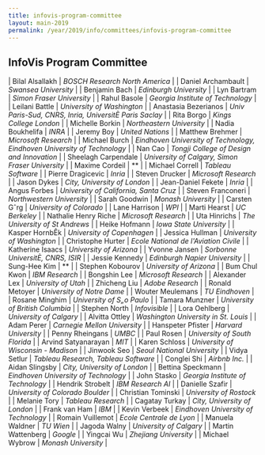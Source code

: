 ```yaml
---
title: infovis-program-committee
layout: main-2019
permalink: /year/2019/info/committees/infovis-program-committee
---
```

## InfoVis Program Committee

| Bilal Alsallakh | *BOSCH Research North America* |
| Daniel Archambault | *Swansea University* |
| Benjamin Bach | *Edinburgh University* |
| Lyn Bartram | *Simon Fraser University* |
| Rahul Basole | *Georgia Institute of Technology* |
| Leilani Battle | *University of Washington* |
| Anastasia Bezerianos | *Univ Paris-Sud, CNRS, Inria, UniversitÈ Paris Saclay* |
| Rita Borgo | *Kings College London* |
| Michelle Borkin | *Northeastern University* |
| Nadia Boukhelifa | *INRA* |
| Jeremy Boy | *United Nations* |
| Matthew Brehmer | *Microsoft Research* |
| Michael Burch | *Eindhoven University of Technology, Eindhoven University of Technology* |
| Nan Cao | *Tongji College of Design and Innovation* |
| Sheelagh Carpendale | *University of Calgary, Simon Fraser University* |
| Maxime Cordeil | ** |
| Michael Correll | *Tableau Software* |
| Pierre Dragicevic | *Inria* |
| Steven Drucker | *Microsoft Research* |
| Jason Dykes | *City, University of London* |
| Jean-Daniel Fekete | *Inria* |
| Angus Forbes | *University of California, Santa Cruz* |
| Steven Franconeri | *Northwestern University* |
| Sarah Goodwin | *Monash University* |
| Carsten Gˆrg | *University of Colorado* |
| Lane Harrison | *WPI* |
| Marti Hearst | *UC Berkeley* |
| Nathalie Henry Riche | *Microsoft Research* |
| Uta Hinrichs | *The University of St Andrews* |
| Heike Hofmann | *Iowa State University* |
| Kasper HornbÊk | *University of Copenhagen* |
| Jessica Hullman | *University of Washington* |
| Christophe Hurter | *Ecole National de l'Aviation Civile* |
| Katherine Isaacs | *University of Arizona* |
| Yvonne Jansen | *Sorbonne UniversitÈ, CNRS, ISIR* |
| Jessie Kennedy | *Edinburgh Napier University* |
| Sung-Hee Kim | ** |
| Stephen Kobourov | *University of Arizona* |
| Bum Chul Kwon | *IBM Research* |
| Bongshin Lee | *Microsoft Research* |
| Alexander Lex | *University of Utah* |
| Zhicheng Liu | *Adobe Research* |
| Ronald Metoyer | *University of Notre Dame* |
| Wouter Meulemans | *TU Eindhoven* |
| Rosane Minghim | *University of S„o Paulo* |
| Tamara Munzner | *University of British Columbia* |
| Stephen North | *Infovisible* |
| Lora Oehlberg | *University of Calgary* |
| Alvitta Ottley | *Washington University in St. Louis* |
| Adam Perer | *Carnegie Mellon University* |
| Hanspeter Pfister | *Harvard University* |
| Penny Rheingans | *UMBC* |
| Paul Rosen | *University of South Florida* |
| Arvind Satyanarayan | *MIT* |
| Karen Schloss | *University of Wisconsin - Madison* |
| Jinwook Seo | *Seoul National University* |
| Vidya Setlur | *Tableau Research, Tableau Software* |
| Conglei Shi | *Airbnb Inc.* |
| Aidan Slingsby | *City, University of London* |
| Bettina Speckmann | *Eindhoven University of Technology* |
| John Stasko | *Georgia Institute of Technology* |
| Hendrik Strobelt | *IBM Research AI* |
| Danielle Szafir | *University of Colorado Boulder* |
| Christian Tominski | *University of Rostock* |
| Melanie Tory | *Tableau Research* |
| Cagatay Turkay | *City, University of London* |
| Frank van Ham | *IBM* |
| Kevin Verbeek | *Eindhoven University of Technology* |
| Romain Vuillemot | *Ecole Centrale de Lyon* |
| Manuela Waldner | *TU Wien* |
| Jagoda Walny | *University of Calgary* |
| Martin Wattenberg | *Google* |
| Yingcai Wu | *Zhejiang University* |
| Michael Wybrow | *Monash University* |
